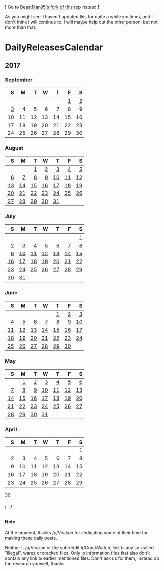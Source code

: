 **!** Go to [BeastMan95's fork of this rep](http://github.com/Beastman95/Daily-Releases-Calendar/) instead **!**

As you might see, I haven't updated this for quite a while (no time), and I don't think I will continue to. I will maybe help out the other person, but not more than that.

# DailyReleasesCalendar

## 2017

### September
|S|M|T|W|T|F|S|
-:|-:|-:|-:|-:|-:|-:
||||||[1](http://redd.it/6xix5k)|[2](http://redd.it/6xphaa)|
[3](http://redd.it/6xvrkg)|4|5|6|7|8|9|
10|11|12|13|14|15|16
17|18|19|20|21|22|23
24|25|26|27|28|29|30


### August

|S|M|T|W|T|F|S|
-:|-:|-:|-:|-:|-:|-:
|||[1](http://redd.it/6qzjyg)|[2](http://redd.it/6r7uuk)|[3](http://redd.it/6rg5if)|[4](http://redd.it/6rnoon)|[5](http://redd.it/6rv35j)
[6](http://redd.it/6rzxfd)|[7](http://redd.it/6s8amw)|[8](http://redd.it/6sh8cn)|[9](http://redd.it/6sowdb)|[10](http://redd.it/6sw4g7)|[11](http://redd.it/6t2lpx)|[12](http://redd.it/6tc9lf)
[13](http://redd.it/6tgmrf)|[14](http://redd.it/6tpc39)|[15](http://redd.it/6u34gf)|[16](http://redd.it/6udhxv)|[17](http://redd.it/6udhxv)|[18](http://redd.it/6ul3fg)|[19](http://redd.it/6urf3p)
[20](http://redd.it/6ux4v0)|[21](http://redd.it/6v78wx)|[22](http://redd.it/6vcwy9)|[23](http://redd.it/6vm6l0)|[24](http://redd.it/6vv5nx)|[25](http://redd.it/6w1wtt)|[26](http://redd.it/6w87sr)
[27](http://redd.it/6wdl38)|[28](http://redd.it/6wmelx)|[29](http://redd.it/6wuhql)|[30](http://redd.it/6x2x6l)|[31](http://redd.it/6xix5k)

### July
|S|M|T|W|T|F|S|
-:|-:|-:|-:|-:|-:|-:
|||||||[1](http://redd.it/6kphg3)
[2](http://redd.it/6kvlrl)|[3](http://redd.it/6l2qhl)|[4](http://redd.it/6l9uoa)|[5](http://redd.it/6lhdb8)|[6](http://redd.it/6lqypi)|[7](http://redd.it/6lxz4a)|[8](http://redd.it/6m4e4l)
[9](http://redd.it/6makn9)|[10](http://redd.it/6mhidf)|[11](http://redd.it/6mptxy)|[12](http://redd.it/6mx8ff)|[13](http://redd.it/6n4ta9)|[14](http://redd.it/6nceak)|[15](http://redd.it/6nhul1)
[16](http://redd.it/6nnxz8)|[17](http://redd.it/6nv7eg)|[18](http://redd.it/6o53o1)|[19](http://redd.it/6obulq)|[20](http://redd.it/6oiafg)|[21](http://redd.it/6org8w)|[22](http://redd.it/6oxntl)
[23](http://redd.it/6p49il)|[24](http://redd.it/6paf0h)|[25](http://redd.it/6pjewo)|[26](http://redd.it/6prrf0)|[27](http://redd.it/6pyzou)|[28](http://redd.it/6q74yw)|[29](http://redd.it/6qc5bi)
[30](http://redd.it/6qk3p5)|[31](http://redd.it/6qry54)

### June

|S|M|T|W|T|F|S|
-:|-:|-:|-:|-:|-:|-:
|||||[1](http://redd.it/6eqrvo)|[2](http://redd.it/6ewi7s)|[3](http://redd.it/6f3cl0)
[4](http://redd.it/6f7i0e)|[5](http://redd.it/6fhd82)|[6](http://redd.it/6fp2s6)|[7](http://redd.it/6fvw5g)|[8](http://redd.it/6g309k)|[9](http://redd.it/6gae56)|[10](http://redd.it/6ggkb0)
[11](http://redd.it/6gowx6)|[12](http://redd.it/6gtfoq)|[13](http://redd.it/6h2mv4)|[14](http://redd.it/6h9zd5)|[15](http://redd.it/6hghh3)|[16](http://redd.it/6houli)|[17](http://redd.it/6hwgq9)
[18](http://redd.it/6i1vu6)|[19](http://redd.it/6ia9qt)|[20](http://redd.it/6ihge6)|[21](http://redd.it/6iobyo)|[22](http://redd.it/6ixmzi)|[23](http://redd.it/6j2iwi)|[24](http://redd.it/6j8oyy)
[25](http://redd.it/6jhej0)|[26](http://redd.it/6jmqxw)|[27](http://redd.it/6jw3md)|[28](http://redd.it/6k3yeh)|[29](http://redd.it/6k98pi)|[30](http://redd.it/6kj3an)

### May

|S|M|T|W|T|F|S|
-:|-:|-:|-:|-:|-:|-:
||[1](http://redd.it/68ospi)|[2](http://redd.it/68vw4e)|[3](http://redd.it/694dcd)|[4](http://redd.it/69avds)|[5](http://redd.it/69gykb)|[6](http://redd.it/69tp4q)
[7](http://redd.it/69tp4q)|[8](http://redd.it/6a1fwq)|[9](http://redd.it/6a8e6i)|[10](http://redd.it/6aglhj)|[11](http://redd.it/6ant0r)|[12](http://redd.it/6atvxa)|[13](http://redd.it/6b0aea)
[14](http://redd.it/6b5uh2)|[15](http://redd.it/6be1ia)|[16](http://redd.it/6bl17h)|[17](http://redd.it/6bs598)|[18](http://redd.it/6bywvy)|[19](http://redd.it/6c70di)|[20](http://redd.it/6cgth8)
[21](http://redd.it/6cgth8)|[22](http://redd.it/6cq0ye)|[23](http://redd.it/6cx81s)|[24](http://redd.it/6d5p2m)|[25](http://redd.it/6ddht0)|[26](http://redd.it/6dkxc6)|[27](http://redd.it/6dqbsm)
[28](http://redd.it/6dveis)|[29](http://redd.it/6e1ene)|[30](http://redd.it/6ea17k)|[31](http://redd.it/6ehe4w)

### April

|S|M|T|W|T|F|S|
-:|-:|-:|-:|-:|-:|-:
|||||||1
2|3|4|5|6|7|8
9|10|11|12|13|14|15
16|17|18|19|20|21|22
23|24|25|26|27|28|29
30

###### […]
#### Note
At the moment, thanks /u/Veakon for dedicating some of their time for making these daily posts.

Neither I, /u/Veakon or the subreddit /r/CrackWatch, link to any so-called "illegal", warez or cracked files. Only to information files that also don't contain any link to earlier mentioned files. Don't ask us for them, instead do the research yourself, thanks.
